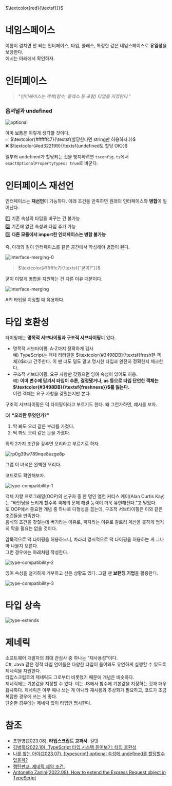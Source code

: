 $\textcolor{red}{\textsf{}}$

# 네임스페이스

이름이 겹치면 안 되는 인터페이스, 타입, 클래스, 특정한 값은 네임스페이스로 **유일성**을 보장한다.  
예시는 아래에서 확인하자.

# 인터페이스

> _“인터페이스는 객체(함수, 클래스 등 포함) 타입을 지정한다.”_

### 옵셔널과 undefined

![optional](https://github.com/hamelln/typescript-textbook/assets/39308313/60276aa3-d0ce-4fc5-9585-917b37460052)

아마 보통은 이렇게 생각할 것이다.  
✅ $\textcolor{#ffffffc7}{\textsf{할당한다면 string만 허용하자.}}$  
❌ $\textcolor{#ed322199}{\textsf{undefined도 할당 OK}}$  

일부러 undefined가 할당되는 것을 방지하려면 `tsconfig.ts`에서 `exactOptionalPropertyTypes: true`로 바꾼다.

# 인터페이스 재선언

인터페이스는 **재선언**이 가능하다. 아래 조건을 만족하면 원래의 인터페이스와 **병합**이 일어난다.

1️⃣ 기존 속성의 타입을 바꾸는 건 불가능  
2️⃣ 기존에 없던 속성과 타입 추가 가능   
3️⃣ **다른 모듈에서 import한 인터페이스는 병합 불가능**  

즉, 아래와 같이 인터페이스를 같은 공간에서 작성해야 병합이 된다. 

![interface-merging-0](https://github.com/hamelln/typescript-textbook/assets/39308313/9273b7d0-aad5-4c2a-8599-81d206e49feb)

> $\textcolor{#ffffffc7}{\textsf{“굳이?”}}$

굳이 이렇게 병합을 지원하는 건 다른 이유 때문이다.  

![interface-merging](https://github.com/hamelln/typescript-textbook/assets/39308313/a820aa90-2720-4732-beab-7aa5822f2c1d)

API 타입을 지정할 때 유용하다.  

# 타입 호환성

타이핑에는 **명목적 서브타이핑과 구조적 서브타이핑**이 있다.  
- 명목적 서브타이핑: A-Z까지 정확하게 검사  
예) TypeScript는 객체 리터럴을 $\textcolor{#3498DB}{\textsf{fresh한 객체}}$라고 간주한다. 이 땐 더도 덜도 말고 명시한 타입과 완전히 정확한지 체크한다.  
- 구조적 서브타이핑: 요구 사항만 갖췄으면 잉여 속성이 있어도 허용.  
예) **이미 변수에 담겨서 타입이 추론, 결정됐거나, as 등으로 타입 단언한 객체는 $\textcolor{#3498DB}{\textsf{freshness}}$를 잃는다.**  
이런 객체는 요구 사항을 갖췄는지만 본다.  

구조적 서브타이핑은 덕 타이핑이라고 부르기도 한다. 왜 그런가하면, 예시를 보자.

Q) **“오리란 무엇인가?”**

1. 딱 봐도 오리 같은 부리를 가졌다.
2. 딱 봐도 오리 같은 눈을 가졌다.

위의 2가지 조건을 갖추면 오리라고 부르기로 하자.

![rp0g39w789nqe8uzge8p](https://github.com/hamelln/typescript-textbook/assets/39308313/1b280fe5-0bc6-4c4c-bd15-2b34dd8baeaa)

그럼 이 녀석은 완벽한 오리다.

코드로도 확인해보자.

![type-compatibility-1](https://github.com/hamelln/typescript-textbook/assets/39308313/0dd4b945-a20a-41bc-848f-7b17751bccf3)

객체 지향 프로그래밍(OOP)의 선구자 중 한 명인 앨런 커티스 케이(Alan Curtis Kay)는 “바인딩을 느리게 할수록 객체의 문제 해결 능력이 더욱 유연해진다.”고 믿었다.  
또 OOP에서 중요한 개념 중 하나로 다형성을 꼽는데, 구조적 서브타이핑은 이와 같은 조건들을 만족한다.  
음식의 조건을 갖췄는데 버거라는 이유로, 피자라는 이유로 칼로리 계산을 못하게 엄격히 막을 필요는 없을 것이다.  

암묵적으로 덕 타이핑을 허용하느니, 차라리 명시적으로 덕 타이핑을 허용하는 게 그나마 나을지 모른다.  
그런 경우에는 아래처럼 작성한다.

![type-compatibility-2](https://github.com/hamelln/typescript-textbook/assets/39308313/057cd9ed-3fb1-4617-98ed-3d786660a080)

잉여 속성을 철저하게 거부하고 싶은 상황도 있다. 그럴 땐 **브랜딩 기법**을 활용한다.  

![type-compatibility-3](https://github.com/hamelln/typescript-textbook/assets/39308313/3bef8c15-fec4-432a-b933-5c330b4b7bde)

# 타입 상속

![type-extends](https://github.com/hamelln/typescript-textbook/assets/39308313/a681f7b3-4787-47f4-9b3b-675e5f213fa8)

# 제네릭

소프트웨어 개발자의 최대 관심사 중 하나는 "재사용성"이다.  
C#, Java 같은 정적 타입 언어들은 다양한 타입이 들어와도 유연하게 실행할 수 있도록 제네릭을 지원한다.  
타입스크립트의 제네릭도 그로부터 비롯했기 때문에 개념은 비슷하다.  
제네릭에는 기본값을 지정할 수 있다.
이는 JS에서 함수에 기본값을 지정하는 것과 매우 흡사하다.
제네릭은 아무 때나 쓰는 게 아니라 재사용과 추상화가 필요하고, 코드가 조금 복잡한 경우에 쓰는 게 좋다.  
단순한 경우에는 제네릭 없이 타입만 명시한다.

# 참조

- 조현영(2023.08). **타입스크립트 교과서.** 길벗
- [김병묵(2022.10). TypeScript 타입 시스템 뜯어보기: 타입 호환성](https://toss.tech/article/typescript-type-compatibility)
- [나를 찾는 아이(2023.07). [typescript] optional 속성에 undefined를 할당할수 있을까?](https://trend21c.tistory.com/2332)
- [캡틴판교. 제네릭 제약 조건.](https://joshua1988.github.io/ts/guide/generics.html#%EC%A0%9C%EB%84%A4%EB%A6%AD%EC%9D%98-%ED%95%9C-%EC%A4%84-%EC%A0%95%EC%9D%98%EC%99%80-%EC%98%88%EC%8B%9C)
- [Antonello Zanini(2022.08). How to extend the Express Request object in TypeScript](https://blog.logrocket.com/extend-express-request-object-typescript/)
